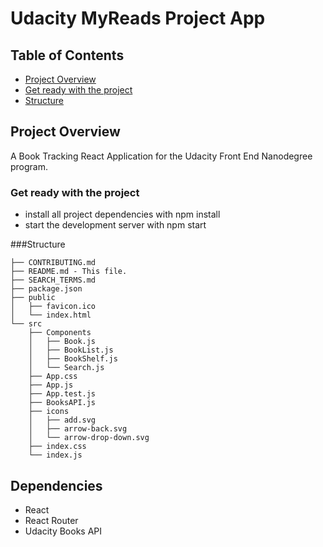 # Udacity MyReads Project App

## Table of Contents

* [Project Overview](#project-overview)
* [Get ready with the project](#get-ready-with-the-project)
* [Structure](#structure)


## Project Overview

A Book Tracking React Application for the Udacity Front End Nanodegree program.

### Get ready with the project

* install all project dependencies with npm install
* start the development server with npm start

###Structure

```
├── CONTRIBUTING.md
├── README.md - This file.
├── SEARCH_TERMS.md
├── package.json
├── public
│   ├── favicon.ico
│   └── index.html
└── src
    ├── Components
    │   ├── Book.js
    │   ├── BookList.js
    │   ├── BookShelf.js
    │   └── Search.js
    ├── App.css
    ├── App.js
    ├── App.test.js
    ├── BooksAPI.js
    ├── icons
    │   ├── add.svg
    │   ├── arrow-back.svg
    │   └── arrow-drop-down.svg
    ├── index.css
    └── index.js
```
## Dependencies

* React
* React Router
* Udacity Books API

